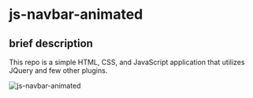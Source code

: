 # js-navbar-animated

## brief description
This repo is a simple HTML, CSS, and JavaScript application that utilizes 
JQuery and few other plugins. 

![js-navbar-animated](https://github.com/MAbdurahman/js-navbar-animated/assets/20928980/1c6a3edc-d369-4921-acd2-127185f4f861)






